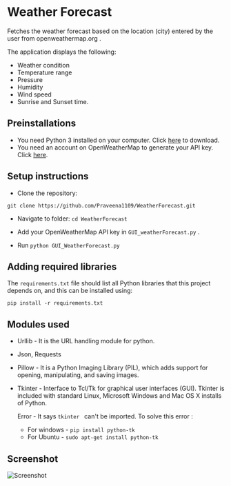 # Weather Forecast
Fetches the weather forecast based on the location (city) entered by the user from openweathermap.org .

The application displays the following:
* Weather condition
* Temperature range
* Pressure
* Humidity
* Wind speed
* Sunrise and Sunset time.

## Preinstallations
- You need Python 3 installed on your computer.
Click [here](https://www.python.org/downloads/) to download.
- You need an account on OpenWeatherMap to generate your API key. Click [here](https://openweathermap.org/).


## Setup instructions
* Clone the repository:

```git clone https://github.com/Praveena1109/WeatherForecast.git```

* Navigate to folder: ```cd WeatherForecast```

* Add your OpenWeatherMap API key in ```GUI_weatherForecast.py``` .
* Run  ```python GUI_WeatherForecast.py```

## Adding required libraries
The ```requirements.txt``` file should list all Python libraries that this project depends on, and this can be installed using:

```pip install -r requirements.txt```

## Modules used
- Urllib - It is the URL handling module for python.
- Json, Requests
- Pillow - It is a Python Imaging Library (PIL), which adds support for opening, manipulating, and saving images.
- Tkinter - Interface to Tcl/Tk for graphical user interfaces (GUI). Tkinter is included with standard Linux, Microsoft Windows and Mac OS X installs of Python.
 
  Error -  It says ```tkinter ``` can't be imported. To solve this error :
 
  - For windows - ``` pip install python-tk ```
  - For Ubuntu - ```sudo apt-get install python-tk```
 
 ## Screenshot

![Screenshot](Screenshot.png)
